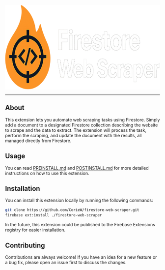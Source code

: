 <p align="center">
  <img src="banner.png" alt="banner" height="275"/>
</p>

<hr/>

## About

This extension lets you automate web scraping tasks using Firestore. Simply add a document to a designated Firestore collection describing the website to scrape and the data to extract. The extension will process the task, perform the scraping, and update the document with the results, all managed directly from Firestore.

## Usage

You can read [PREINSTALL.md](https://github.com/CorieW/firestore-web-scraper/blob/master/PREINSTALL.md) and [POSTINSTALL.md](https://github.com/CorieW/firestore-web-scraper/blob/master/POSTINSTALL.md) for more detailed instructions on how to use this extension.

## Installation

You can install this extension locally by running the following commands:

   ```bash
   git clone https://github.com/CorieW/firestore-web-scraper.git
   firebase ext:install ./firestore-web-scraper
   ```

In the future, this extension could be published to the Firebase Extensions registry for easier installation.

## Contributing

Contributions are always welcome! If you have an idea for a new feature or a bug fix, please open an issue first to discuss the changes.
